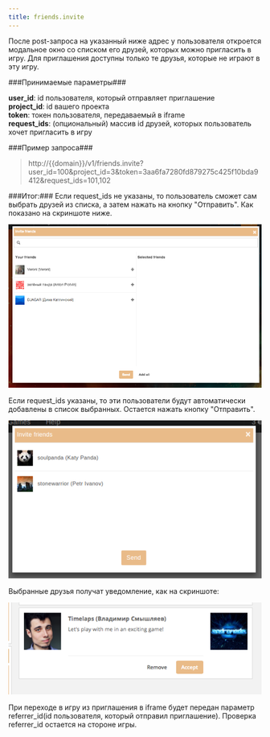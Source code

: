 ```yaml
---
title: friends.invite
---
```


После post-запроса на указанный ниже адрес у пользователя откроется модальное окно со списком его друзей, которых можно пригласить в игру. Для приглашения доступны только те друзья, которые не играют в эту игру.

###Принимаемые параметры###

**user_id**: id пользователя, который отправляет приглашение<br>
**project_id**: id вашего проекта<br>
**token**: токен пользователя, передаваемый в iframe<br>
**request_ids**: (опциональный) массив id друзей, которых пользователь хочет пригласить в игру

###Пример запроса###

> http://{{domain}}/v1/friends.invite?user_id=100&project_id=3&token=3aa6fa7280fd879275c425f10bda9412&request_ids=101,102

###Итог:###
Если request_ids не указаны, то пользователь сможет сам выбрать друзей из списка, а затем нажать на кнопку "Отправить". Как показано на скриншоте ниже.

![окно приглашения в игру](/images/friends/invite.png "окно приглашения в игру")

Если request_ids указаны, то эти пользователи будут автоматически добавлены в список выбранных. Остается нажать кнопку "Отправить".

![окно приглашения в игру](/images/friends/invite_request_ids.png "окно приглашения в игру")

Выбранные друзья получат уведомление, как на скриншоте:

![уведомление](/images/friends/notification.png "уведомление")

При переходе в игру из приглашения в iframe будет передан параметр referrer_id(id пользователя, который отправил приглашение). Проверка referrer_id остается на стороне игры.


